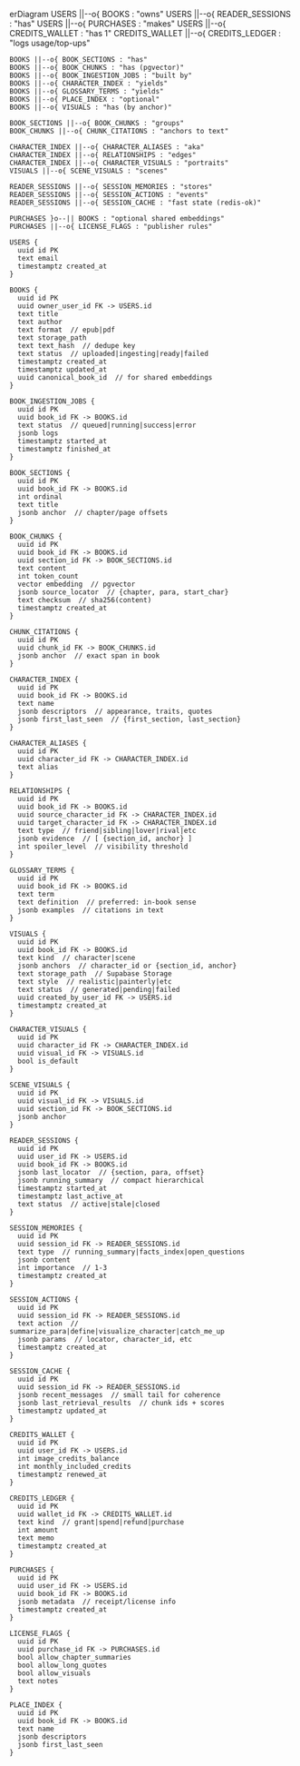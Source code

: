 erDiagram
    USERS ||--o{ BOOKS : "owns"
    USERS ||--o{ READER_SESSIONS : "has"
    USERS ||--o{ PURCHASES : "makes"
    USERS ||--o{ CREDITS_WALLET : "has 1"
    CREDITS_WALLET ||--o{ CREDITS_LEDGER : "logs usage/top-ups"

    BOOKS ||--o{ BOOK_SECTIONS : "has"
    BOOKS ||--o{ BOOK_CHUNKS : "has (pgvector)"
    BOOKS ||--o{ BOOK_INGESTION_JOBS : "built by"
    BOOKS ||--o{ CHARACTER_INDEX : "yields"
    BOOKS ||--o{ GLOSSARY_TERMS : "yields"
    BOOKS ||--o{ PLACE_INDEX : "optional"
    BOOKS ||--o{ VISUALS : "has (by anchor)"

    BOOK_SECTIONS ||--o{ BOOK_CHUNKS : "groups"
    BOOK_CHUNKS ||--o{ CHUNK_CITATIONS : "anchors to text"

    CHARACTER_INDEX ||--o{ CHARACTER_ALIASES : "aka"
    CHARACTER_INDEX ||--o{ RELATIONSHIPS : "edges"
    CHARACTER_INDEX ||--o{ CHARACTER_VISUALS : "portraits"
    VISUALS ||--o{ SCENE_VISUALS : "scenes"

    READER_SESSIONS ||--o{ SESSION_MEMORIES : "stores"
    READER_SESSIONS ||--o{ SESSION_ACTIONS : "events"
    READER_SESSIONS ||--o{ SESSION_CACHE : "fast state (redis-ok)"

    PURCHASES }o--|| BOOKS : "optional shared embeddings"
    PURCHASES ||--o{ LICENSE_FLAGS : "publisher rules"

    USERS {
      uuid id PK
      text email
      timestamptz created_at
    }

    BOOKS {
      uuid id PK
      uuid owner_user_id FK -> USERS.id
      text title
      text author
      text format  // epub|pdf
      text storage_path
      text text_hash  // dedupe key
      text status  // uploaded|ingesting|ready|failed
      timestamptz created_at
      timestamptz updated_at
      uuid canonical_book_id  // for shared embeddings
    }

    BOOK_INGESTION_JOBS {
      uuid id PK
      uuid book_id FK -> BOOKS.id
      text status  // queued|running|success|error
      jsonb logs
      timestamptz started_at
      timestamptz finished_at
    }

    BOOK_SECTIONS {
      uuid id PK
      uuid book_id FK -> BOOKS.id
      int ordinal
      text title
      jsonb anchor  // chapter/page offsets
    }

    BOOK_CHUNKS {
      uuid id PK
      uuid book_id FK -> BOOKS.id
      uuid section_id FK -> BOOK_SECTIONS.id
      text content
      int token_count
      vector embedding  // pgvector
      jsonb source_locator  // {chapter, para, start_char}
      text checksum  // sha256(content)
      timestamptz created_at
    }

    CHUNK_CITATIONS {
      uuid id PK
      uuid chunk_id FK -> BOOK_CHUNKS.id
      jsonb anchor  // exact span in book
    }

    CHARACTER_INDEX {
      uuid id PK
      uuid book_id FK -> BOOKS.id
      text name
      jsonb descriptors  // appearance, traits, quotes
      jsonb first_last_seen  // {first_section, last_section}
    }

    CHARACTER_ALIASES {
      uuid id PK
      uuid character_id FK -> CHARACTER_INDEX.id
      text alias
    }

    RELATIONSHIPS {
      uuid id PK
      uuid book_id FK -> BOOKS.id
      uuid source_character_id FK -> CHARACTER_INDEX.id
      uuid target_character_id FK -> CHARACTER_INDEX.id
      text type  // friend|sibling|lover|rival|etc
      jsonb evidence  // [ {section_id, anchor} ]
      int spoiler_level  // visibility threshold
    }

    GLOSSARY_TERMS {
      uuid id PK
      uuid book_id FK -> BOOKS.id
      text term
      text definition  // preferred: in-book sense
      jsonb examples  // citations in text
    }

    VISUALS {
      uuid id PK
      uuid book_id FK -> BOOKS.id
      text kind  // character|scene
      jsonb anchors  // character_id or {section_id, anchor}
      text storage_path  // Supabase Storage
      text style  // realistic|painterly|etc
      text status  // generated|pending|failed
      uuid created_by_user_id FK -> USERS.id
      timestamptz created_at
    }

    CHARACTER_VISUALS {
      uuid id PK
      uuid character_id FK -> CHARACTER_INDEX.id
      uuid visual_id FK -> VISUALS.id
      bool is_default
    }

    SCENE_VISUALS {
      uuid id PK
      uuid visual_id FK -> VISUALS.id
      uuid section_id FK -> BOOK_SECTIONS.id
      jsonb anchor
    }

    READER_SESSIONS {
      uuid id PK
      uuid user_id FK -> USERS.id
      uuid book_id FK -> BOOKS.id
      jsonb last_locator  // {section, para, offset}
      jsonb running_summary  // compact hierarchical
      timestamptz started_at
      timestamptz last_active_at
      text status  // active|stale|closed
    }

    SESSION_MEMORIES {
      uuid id PK
      uuid session_id FK -> READER_SESSIONS.id
      text type  // running_summary|facts_index|open_questions
      jsonb content
      int importance  // 1-3
      timestamptz created_at
    }

    SESSION_ACTIONS {
      uuid id PK
      uuid session_id FK -> READER_SESSIONS.id
      text action  // summarize_para|define|visualize_character|catch_me_up
      jsonb params  // locator, character_id, etc
      timestamptz created_at
    }

    SESSION_CACHE {
      uuid id PK
      uuid session_id FK -> READER_SESSIONS.id
      jsonb recent_messages  // small tail for coherence
      jsonb last_retrieval_results  // chunk ids + scores
      timestamptz updated_at
    }

    CREDITS_WALLET {
      uuid id PK
      uuid user_id FK -> USERS.id
      int image_credits_balance
      int monthly_included_credits
      timestamptz renewed_at
    }

    CREDITS_LEDGER {
      uuid id PK
      uuid wallet_id FK -> CREDITS_WALLET.id
      text kind  // grant|spend|refund|purchase
      int amount
      text memo
      timestamptz created_at
    }

    PURCHASES {
      uuid id PK
      uuid user_id FK -> USERS.id
      uuid book_id FK -> BOOKS.id
      jsonb metadata  // receipt/license info
      timestamptz created_at
    }

    LICENSE_FLAGS {
      uuid id PK
      uuid purchase_id FK -> PURCHASES.id
      bool allow_chapter_summaries
      bool allow_long_quotes
      bool allow_visuals
      text notes
    }

    PLACE_INDEX {
      uuid id PK
      uuid book_id FK -> BOOKS.id
      text name
      jsonb descriptors
      jsonb first_last_seen
    }
